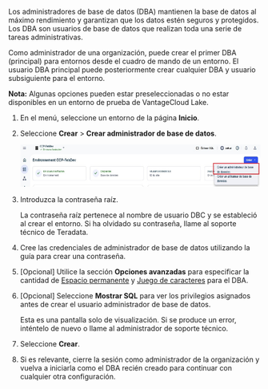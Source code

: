 Los administradores de base de datos (DBA) mantienen la base de datos al máximo rendimiento y garantizan que los datos estén seguros y protegidos. Los DBA son usuarios de base de datos que realizan toda una serie de tareas administrativas.

Como administrador de una organización, puede crear el primer DBA (principal) para entornos desde el cuadro de mando de un entorno. El usuario DBA principal puede posteriormente crear cualquier DBA y usuario subsiguiente para el entorno.

**Nota:** Algunas opciones pueden estar preseleccionadas o no estar disponibles en un entorno de prueba de VantageCloud Lake.

1.  En el menú, seleccione un entorno de la página **Inicio**.

2.  Seleccione **Crear** \> **Crear administrador de base de datos**.

    ![Cree una vista de administrador de base de datos.](Images/rur1731533011728.png)

3.  Introduzca la contraseña raíz.

    La contraseña raíz pertenece al nombre de usuario DBC y se estableció al crear el entorno. Si ha olvidado su contraseña, llame al soporte técnico de Teradata.

4.  Cree las credenciales de administrador de base de datos utilizando la guía para crear una contraseña.

5.  \[Opcional\] Utilice la sección **Opciones avanzadas** para especificar la cantidad de [Espacio permanente](yvc1731523611301.md) y [Juego de caracteres](hnk1731523638342.md) para el DBA.

6.  \[Opcional\] Seleccione **Mostrar SQL** para ver los privilegios asignados antes de crear el usuario administrador de base de datos.

    Esta es una pantalla solo de visualización. Si se produce un error, inténtelo de nuevo o llame al administrador de soporte técnico.

7.  Seleccione **Crear**.

8.  Si es relevante, cierre la sesión como administrador de la organización y vuelva a iniciarla como el DBA recién creado para continuar con cualquier otra configuración.

